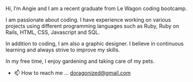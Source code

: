 Hi, I’m Angie and I am a recent graduate from Le Wagon coding bootcamp. 

I am passionate about coding. I have experience working on various projects using different programming languages such as Ruby, Ruby on Rails, HTML, CSS, Javascript and SQL. 

In addition to coding, I am also a graphic designer. I believe in continuous learning and always strive to improve my skills.

In my free time, I enjoy gardening and taking care of my pets.


- 📫 How to reach me ... doragonized@gmail.com
